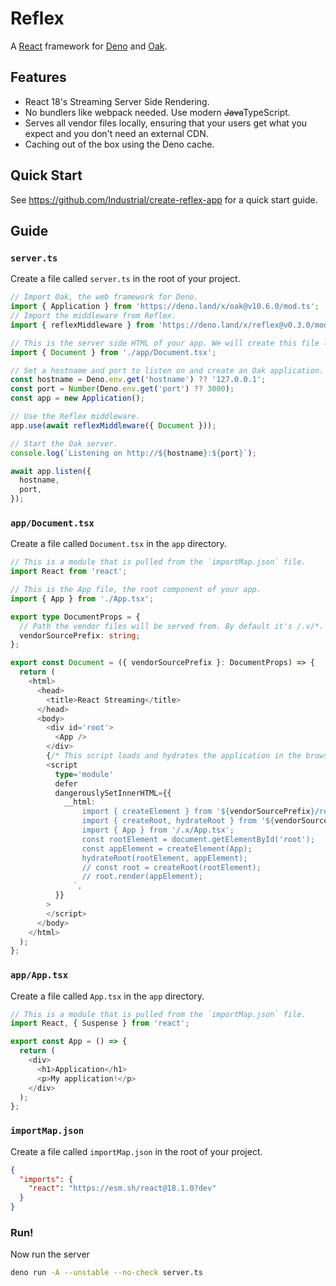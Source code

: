 # Reflex

A [React](https://reactjs.org) framework for [Deno](https://deno.land) and [Oak](https://deno.land/x/oak).

## Features

- React 18's Streaming Server Side Rendering.
- No bundlers like webpack needed. Use modern ~~Java~~TypeScript.
- Serves all vendor files locally, ensuring that your users get what you expect and you don't need an external CDN.
- Caching out of the box using the Deno cache.

## Quick Start

See https://github.com/Industrial/create-reflex-app for a quick start guide.

## Guide

### `server.ts`

Create a file called `server.ts` in the root of your project.

```ts
// Import Oak, the web framework for Deno.
import { Application } from 'https://deno.land/x/oak@v10.6.0/mod.ts';
// Import the middleware from Reflex.
import { reflexMiddleware } from 'https://deno.land/x/reflex@v0.3.0/mod.ts';

// This is the server side HTML of your app. We will create this file later on.
import { Document } from './app/Document.tsx';

// Set a hostname and port to listen on and create an Oak application.
const hostname = Deno.env.get('hostname') ?? '127.0.0.1';
const port = Number(Deno.env.get('port') ?? 3000);
const app = new Application();

// Use the Reflex middleware.
app.use(await reflexMiddleware({ Document }));

// Start the Oak server.
console.log(`Listening on http://${hostname}:${port}`);

await app.listen({
  hostname,
  port,
});
```

### `app/Document.tsx`

Create a file called `Document.tsx` in the `app` directory.

```ts
// This is a module that is pulled from the `importMap.json` file.
import React from 'react';

// This is the App file, the root component of your app.
import { App } from './App.tsx';

export type DocumentProps = {
  // Path the vendor files will be served from. By default it's /.v/*.
  vendorSourcePrefix: string;
};

export const Document = ({ vendorSourcePrefix }: DocumentProps) => {
  return (
    <html>
      <head>
        <title>React Streaming</title>
      </head>
      <body>
        <div id='root'>
          <App />
        </div>
        {/* This script loads and hydrates the application in the browser. It loads <App /> under the id `root`. */}
        <script
          type='module'
          defer
          dangerouslySetInnerHTML={{
            __html: `
                import { createElement } from '${vendorSourcePrefix}/react';
                import { createRoot, hydrateRoot } from '${vendorSourcePrefix}/react-dom/client';
                import { App } from '/.x/App.tsx';
                const rootElement = document.getElementById('root');
                const appElement = createElement(App);
                hydrateRoot(rootElement, appElement);
                // const root = createRoot(rootElement);
                // root.render(appElement);
              `,
          }}
        >
        </script>
      </body>
    </html>
  );
};
```

### `app/App.tsx`

Create a file called `App.tsx` in the `app` directory.

```ts
// This is a module that is pulled from the `importMap.json` file.
import React, { Suspense } from 'react';

export const App = () => {
  return (
    <div>
      <h1>Application</h1>
      <p>My application!</p>
    </div>
  );
};
```

### `importMap.json`

Create a file called `importMap.json` in the root of your project.

```json
{
  "imports": {
    "react": "https://esm.sh/react@18.1.0?dev"
  }
}
```

### Run!

Now run the server

```bash
deno run -A --unstable --no-check server.ts
```
